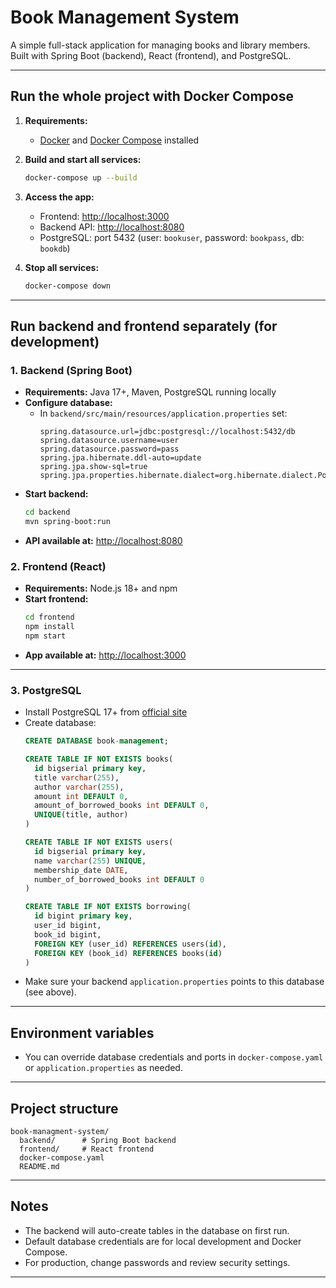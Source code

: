 # Book Management System

A simple full-stack application for managing books and library members. Built with Spring Boot (backend), React (frontend), and PostgreSQL.

---

##  Run the whole project with Docker Compose

1. **Requirements:**
   - [Docker](https://www.docker.com/) and [Docker Compose](https://docs.docker.com/compose/) installed

2. **Build and start all services:**
   ```sh
   docker-compose up --build
   ```

3. **Access the app:**
   - Frontend: [http://localhost:3000](http://localhost:3000)
   - Backend API: [http://localhost:8080](http://localhost:8080)
   - PostgreSQL: port 5432 (user: `bookuser`, password: `bookpass`, db: `bookdb`)

4. **Stop all services:**
   ```sh
   docker-compose down
   ```

---

## Run backend and frontend separately (for development)

### 1. Backend (Spring Boot)

- **Requirements:** Java 17+, Maven, PostgreSQL running locally
- **Configure database:**
  - In `backend/src/main/resources/application.properties` set:
    ```properties
    spring.datasource.url=jdbc:postgresql://localhost:5432/db
    spring.datasource.username=user
    spring.datasource.password=pass
    spring.jpa.hibernate.ddl-auto=update
    spring.jpa.show-sql=true
    spring.jpa.properties.hibernate.dialect=org.hibernate.dialect.PostgreSQLDialect
    ```
- **Start backend:**
  ```sh
  cd backend
  mvn spring-boot:run
  ```
- **API available at:** [http://localhost:8080](http://localhost:8080)

### 2. Frontend (React)

- **Requirements:** Node.js 18+ and npm
- **Start frontend:**
  ```sh
  cd frontend
  npm install
  npm start
  ```
- **App available at:** [http://localhost:3000](http://localhost:3000)

---

### 3. PostgreSQL 

- Install PostgreSQL 17+ from [official site](https://www.postgresql.org/download/)
- Create database:
  ```sql
  CREATE DATABASE book-management;

  CREATE TABLE IF NOT EXISTS books(
    id bigserial primary key,
    title varchar(255),
    author varchar(255),
    amount int DEFAULT 0,
    amount_of_borrowed_books int DEFAULT 0,
    UNIQUE(title, author)
  )

  CREATE TABLE IF NOT EXISTS users(
    id bigserial primary key,
    name varchar(255) UNIQUE,
    membership_date DATE,
    number_of_borrowed_books int DEFAULT 0
  )

  CREATE TABLE IF NOT EXISTS borrowing(
    id bigint primary key,
    user_id bigint,
    book_id bigint,
    FOREIGN KEY (user_id) REFERENCES users(id),
    FOREIGN KEY (book_id) REFERENCES books(id)
  )

  ```
- Make sure your backend `application.properties` points to this database (see above).

---

## Environment variables
- You can override database credentials and ports in `docker-compose.yaml` or `application.properties` as needed.

---

## Project structure
```
book-managment-system/
  backend/      # Spring Boot backend
  frontend/     # React frontend
  docker-compose.yaml
  README.md
```

---

## Notes
- The backend will auto-create tables in the database on first run.
- Default database credentials are for local development and Docker Compose.
- For production, change passwords and review security settings.

---